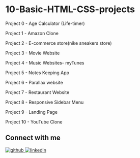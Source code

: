 # 10-Basic-HTML-CSS-projects

Project 0 - Age Calculator (Life-timer)

Project 1 - Amazon Clone

Project 2 - E-commerce store(nike sneakers store)

Project 3 - Movie Website 

Project 4 - Music Websites- myTunes

Project 5 - Notes Keeping App   

Project 6 - Parallax website

Project 7 - Restaurant Website

Project 8 - Responsive Sidebar Menu

Project 9 - Landing Page

Project 10 - YouTube Clone

## Connect with me

<a href="https://github.com/meghachhapre" target="_blank">
<img src=https://img.shields.io/badge/github-%2324292e.svg?&style=for-the-badge&logo=github&logoColor=white alt=github style="margin-bottom: 5px;" />
</a>
<a href="https://linkedin.com/in/meghachhapre" target="_blank">
<img src=https://img.shields.io/badge/linkedin-%231E77B5.svg?&style=for-the-badge&logo=linkedin&logoColor=white alt=linkedin style="margin-bottom: 5px;" />
</a>  


